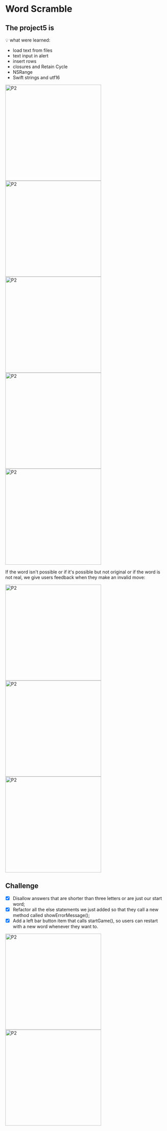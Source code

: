 # Word Scramble 

## The project5 is

💡 what were learned:
- load text from files
- text input in alert
- insert rows
- closures and Retain Cycle
- NSRange
- Swift strings and utf16

<img width="300" alt="P2" src="https://sun9-66.userapi.com/impg/Z1bu8M0CgeMYWF9U5ZVo7OShUQxKHQRf7-iWuQ/CtHGS2-umJw.jpg?size=516x1080&quality=96&sign=42edff4b2b55ba9859ff6e217335d645&type=album"> <img width="300" alt="P2" src="https://sun9-60.userapi.com/impg/qSqDdItp6hSSaGQwuYs8RF0vj8DR9vvjYhJK7w/IdVtSCnAnso.jpg?size=516x1080&quality=96&sign=6bb97af9f85391bb46b25ce35b6f2c43&type=album"> <img width="300" alt="P2" src="https://sun9-58.userapi.com/impg/6WoIUvtP2Yag4JRG2dz9ENyyy0IyP5_la9Bxsw/ZKzA3X0QqtQ.jpg?size=516x1080&quality=96&sign=8f0b1366359b3cc158ae0b66f7314ce4&type=album"> <img width="300" alt="P2" src="https://sun9-13.userapi.com/impg/sj3mmFoDu40_8aACKsn6xSZmt8qqnVcm-3bK9g/MHrTebof4iU.jpg?size=640x1340&quality=96&sign=c7d5017667855c8d3a2853dd3327b656&type=album"> <img width="300" alt="P2" src="https://sun9-3.userapi.com/impg/SO_piuwpRlYxwvWEWayLze73HP7_ezDM4I-bNA/oHZxXY9zlas.jpg?size=640x1340&quality=96&sign=637a8c10500862c1605db71ebed55a31&type=album"> 

If the word isn't possible or if it's possible but not original or if the word is not real, we give users feedback when they make an invalid move:

<img width="300" alt="P2" src="https://sun9-26.userapi.com/impg/mboCr2vXLMNDe7wtLyWdc0bkudeskLMSWl76rg/24mD4pse-b8.jpg?size=640x1340&quality=96&sign=26a8a58a0e73733d5d7d0af900e28017&type=album"> <img width="300" alt="P2" src="https://sun9-79.userapi.com/impg/fEMTa-4Nn5-1mVgpF4R1xSdHVSXl4A9gtMLWUQ/P2j199RYEiI.jpg?size=640x1340&quality=96&sign=348efd61790bac20791a98022629352b&type=album"> <img width="300" alt="P2" src="https://sun9-69.userapi.com/impg/YelBYRKDx6QPJ23bPAIccopaF1UxygJq380w4A/WI5o1lnsFBQ.jpg?size=640x1340&quality=96&sign=441773ee5a12c159eeae920da66919ee&type=album">

## Challenge

- [x] Disallow answers that are shorter than three letters or are just our start word;
- [x] Refactor all the else statements we just added so that they call a new method called showErrorMessage();
- [x] Add a left bar button item that calls startGame(), so users can restart with a new word whenever they want to.

<img width="300" alt="P2" src="https://sun9-58.userapi.com/impg/kj1R487NhDf0Gx9NGhwHcWVKwzcl5lOVodu1dg/mqPczc6p6hU.jpg?size=630x1320&quality=96&sign=483fe16e3c6c7bf54e2ce9a398441ec7&type=album"> <img width="300" alt="P2" src="https://sun9-21.userapi.com/impg/yUvEI9ItH9l1uZssKsNoTtIbvUoJHFT6HsbW0w/KqIyp4sPY2s.jpg?size=630x1320&quality=96&sign=1bdbad6639a58c6bb57c606b0358565c&type=album"> 
